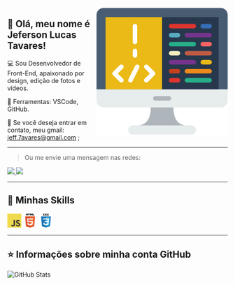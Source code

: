 <img src="coding.png" min-width="300px" max-width="300px" width="300px" align="right" alt="Computador">

## 💜 Olá, meu nome é <strong>Jeferson Lucas Tavares!</strong>

:computer: Sou Desenvolvedor de Front-End, apaixonado por design, edição de fotos e vídeos.

💼 Ferramentas: VSCode, GitHub.

💬 Se você deseja entrar em contato, meu gmail: jeff.7avares@gmail.com ;

----
> Ou me envie uma mensagem nas redes:

<p align="left">
  <a href="https://www.instagram.com/jeferson_tavares/" alt="Instagram">
    <img src="https://img.shields.io/badge/-Instagram-1C1C1C?style=for-the-badge&logo=Instagram&logoColor=00FFFF&link=https://www.instagram.com/jeferson_tavares"/>
  </a>
  
  <a href="https://www.linkedin.com/in/jeferson-lucas-tavares-745365190/" alt="Linkedin">
    <img src="https://img.shields.io/badge/-Linkedin-1C1C1C?style=for-the-badge&logo=Linkedin&logoColor=00FFFF&link=https://www.linkedin.com/in/jeferson-lucas-tavares-745365190"/>
  </a>
</p>  


----
## 🚀 Minhas Skills

<code><img height="32" src="https://raw.githubusercontent.com/github/explore/80688e429a7d4ef2fca1e82350fe8e3517d3494d/topics/javascript/javascript.png" alt="Javascript"/></code>
<code><img height="32" src="https://raw.githubusercontent.com/github/explore/80688e429a7d4ef2fca1e82350fe8e3517d3494d/topics/html/html.png" alt="HTML5"/></code>
<code><img height="32" src="https://raw.githubusercontent.com/github/explore/80688e429a7d4ef2fca1e82350fe8e3517d3494d/topics/css/css.png" alt="CSS"/></code>

---

## ⭐ Informações sobre minha conta GitHub
![GitHub Stats](https://github-readme-stats.vercel.app/api?username=JefersonT4v4res&show_icons=true&theme=tokyonight)
